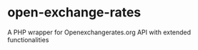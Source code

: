 open-exchange-rates
===================

A PHP wrapper for Openexchangerates.org API with extended functionalities
